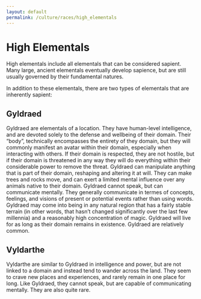 ```yaml
---
layout: default
permalink: /culture/races/high_elementals
---
```


# High Elementals

High elementals include all elementals that can be considered sapient.
Many large, ancient elementals eventually develop sapience, but are still usually governed by their fundamental natures.

In addition to these elementals, there are two types of elementals that are inherently sapient: 

## Gyldraed

Gyldraed are elementals of a location. They have human-level intelligence, and are devoted solely to the defense and wellbeing of their domain. Their “body”, technically encompasses the entirety of they domain, but they will commonly manifest an avatar within their domain, especially when interacting with others. If their domain is respected, they are not hostile, but if their domain is threatened in any way they will do everything within their considerable power to remove the threat. Gyldraed can manipulate anything that is part of their domain, reshaping and altering it at will. They can make trees and rocks move, and can exert a limited mental influence over any animals native to their domain. Gyldraed cannot speak, but can communicate mentally. They generally communicate in termes of concepts, feelings, and visions of present or potential events rather than using words.
Gyldraed may come into being in any natural region that has a fairly stable terrain (in other words, that hasn’t changed significantly over the last few millennia) and a reasonably high concentration of magic. Gyldraed will live for as long as their domain remains in existence. Gyldraed are relatively common.

## Vyldarthe

Vyldarthe are similar to Gyldraed in intelligence and power, but are not linked to a domain and instead tend to wander across the land. They seem to crave new places and experiences, and rarely remain in one place for long. Like Gyldraed, they cannot speak, but are capable of communicating mentally. They are also quite rare.